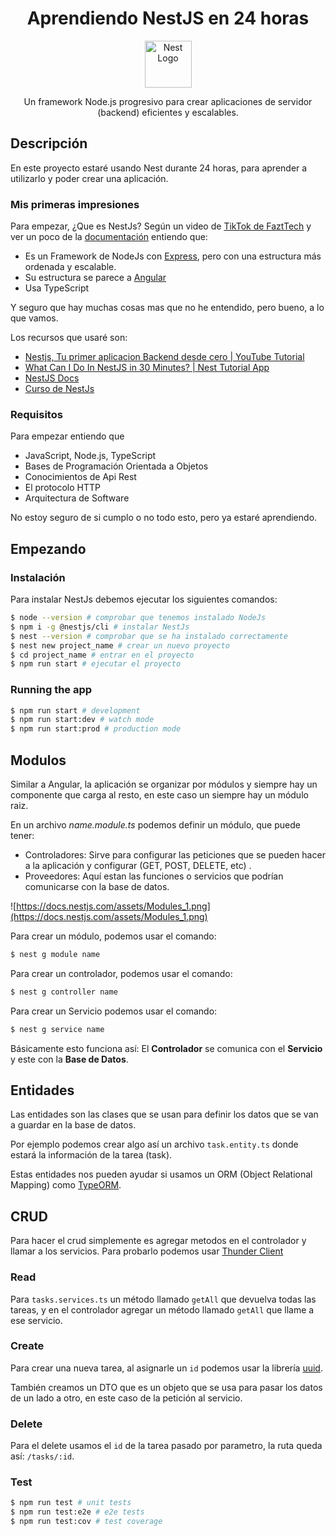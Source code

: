 <h1 align="center">
  Aprendiendo NestJS en 24 horas
</h1>
<p align="center">
  <a href="http://nestjs.com/" target="blank"><img src="https://nestjs.com/img/logo-small.svg" width="75" alt="Nest Logo" /></a>
</p>
<p align="center">Un framework Node.js progresivo para crear aplicaciones de servidor (backend) eficientes y escalables.</p>
<p align="center">
</p>

## Descripción

En este proyecto estaré usando Nest durante 24 horas, para aprender a utilizarlo y poder crear una aplicación.

### Mis primeras impresiones
Para empezar, ¿Que es NestJs?
Según un video de [TikTok de FaztTech](https://www.tiktok.com/@fazttech/video/7128048643302526213) y ver un poco de la [documentación](https://docs.nestjs.com/) entiendo que:
- Es un Framework de NodeJs con [Express](https://expressjs.com/), pero con una estructura más ordenada y escalable.
- Su estructura se parece a [Angular](https://angular.io/)
- Usa TypeScript

Y seguro que hay muchas cosas mas que no he entendido, pero bueno, a lo que vamos.

Los recursos que usaré son:
- [Nestjs, Tu primer aplicacion Backend desde cero | YouTube Tutorial](https://youtu.be/7fOjuCGE_jk)
- [What Can I Do In NestJS in 30 Minutes? | Nest Tutorial App](https://youtu.be/EGpfmqrlA8c)
- [NestJS Docs](https://docs.nestjs.com/)
- [Curso de NestJs](https://platzi.com/cursos/nestjs/)



### Requisitos
Para empezar entiendo que 
- JavaScript, Node.js, TypeScript
- Bases de Programación Orientada a Objetos
- Conocimientos de Api Rest
- El protocolo HTTP
- Arquitectura de Software

No estoy seguro de si cumplo o no todo esto, pero ya estaré aprendiendo.

## Empezando
### Instalación

Para instalar NestJs debemos ejecutar los siguientes comandos:

```bash
$ node --version # comprobar que tenemos instalado NodeJs
$ npm i -g @nestjs/cli # instalar NestJs
$ nest --version # comprobar que se ha instalado correctamente
$ nest new project_name # crear un nuevo proyecto
$ cd project_name # entrar en el proyecto
$ npm run start # ejecutar el proyecto
```

### Running the app

```bash
$ npm run start # development
$ npm run start:dev # watch mode
$ npm run start:prod # production mode
```

## Modulos

Similar a Angular, la aplicación se organizar por módulos y siempre hay un componente que carga al resto, en este caso un siempre hay un módulo raiz.

En un archivo *name.module.ts* podemos definir un módulo, que puede tener:
- Controladores: Sirve para configurar las peticiones que se pueden hacer a la aplicación y configurar (GET, POST, DELETE, etc) .
- Proveedores: Aquí estan las funciones o servicios que podrían comunicarse con la base de datos.

![https://docs.nestjs.com/assets/Modules_1.png](https://docs.nestjs.com/assets/Modules_1.png)

Para crear un módulo, podemos usar el comando:

```bash
$ nest g module name
```

Para crear un controlador, podemos usar el comando:

```bash
$ nest g controller name
```

Para crear un Servicio podemos usar el comando:

```bash
$ nest g service name
```
Básicamente esto funciona así:
El **Controlador** se comunica con el **Servicio** y este con la **Base de Datos**.

## Entidades

Las entidades son las clases que se usan para definir los datos que se van a guardar en la base de datos.

Por ejemplo podemos crear algo así un archivo `task.entity.ts` donde estará la información de la tarea (task).

Estas entidades nos pueden ayudar si usamos un ORM (Object Relational Mapping) como [TypeORM](https://typeorm.io/#/).

## CRUD

Para hacer el crud simplemente es agregar metodos en el controlador y llamar a los servicios.
Para probarlo podemos usar [Thunder Client](https://www.thunderclient.com/)
### Read

Para `tasks.services.ts` un método llamado `getAll` que devuelva todas las tareas, y en el controlador agregar un método llamado `getAll` que llame a ese servicio.
### Create
Para crear una nueva tarea, al asignarle un `id` podemos usar la librería [uuid](https://www.npmjs.com/package/uuid).

También creamos un DTO que es un objeto que se usa para pasar los datos de un lado a otro, en este caso de la petición al servicio.

### Delete

Para el delete usamos el `id` de la tarea pasado por parametro, la ruta queda así: `/tasks/:id`.

### Test

```bash
$ npm run test # unit tests
$ npm run test:e2e # e2e tests
$ npm run test:cov # test coverage
```

